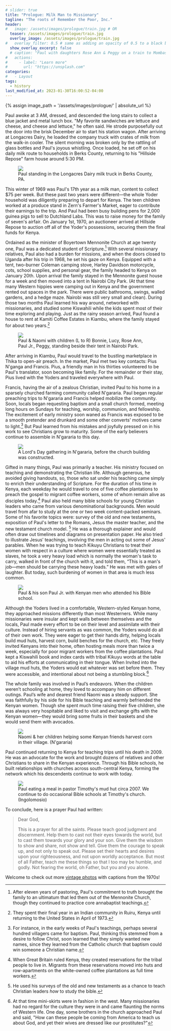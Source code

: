 ```yaml
---
# slider: true
title: "Prologue: Milk Man to Missionary"
tagline: "The roots of Remember the Poor, Inc."
header:
#   image: /assets/images/prologue/train.jpg # OR
  teaser: /assets/images/prologue/train.jpg
  overlay_image: /assets/images/prologue/train.jpg
#   overlay_filter: 0.5 # same as adding an opacity of 0.5 to a black background
  show_overlay_excerpt: false
  # caption: "Paul with daughters Rose Ann & Peggy on a train to Mombassa"
#   actions:
#     - label: "Learn more"
#       url: "https://unsplash.com"
categories:
#   - Layout
tags:
  - history
last_modified_at: 2023-01-30T16:00:52-04:00
---
```


{% assign image_path = '/assets/images/prologue/' | absolute_url %}

Paul awoke at 3 AM, dressed, and descended the long stairs to collect a blue jacket and metal lunch box. "My favorite sandwiches are lettuce and cheese, and cheese and lettuce," he often said. He strode purposefully out the door into the brisk December air to start his station wagon. After arriving at Longacres Dairy, he loaded the company truck with crates of milk from the walk-in cooler. The silent morning was broken only by the rattling of glass bottles and Paul's joyous whistling. Once loaded, he set off on his daily milk route to households in Berks County, returning to his "Hillside Repose" farm house around 5:30 PM.

<figure>
  <a href="{{ image_path }}milk-man.jpg"><img src="{{ image_path }}milk-man.jpg"></a>
  <figcaption>Paul standing in the Longacres Dairy milk truck in Berks County, PA.</figcaption>
</figure> 

This winter of 1969 was Paul's 17th year as a milk man, content to collect $75 per week. But these past two years were different—the whole Yoder household was diligently preparing to depart for Kenya. The teen children worked at a produce stand in Zern's Farmer's Market, eager to contribute their earnings to the trip. And Paul had been busy building pens for 2,000 guinea pigs to sell to Dutchland Labs. This was to raise money for the family of seven's airfair. On January 1st, 1970, an auctioneer arrived at Hillside Repose to auction off all of the Yoder's possessions, securing them the final funds for Kenya.
 
Ordained as the minister of Boyertown Mennonite Church at age twenty one, Paul was a dedicated student of Scripture.[^1] With several missionary relatives, Paul also had a burden for missions, and when the doors closed to Uganda after his trip in 1968, he set his gaze on Kenya. Equipped with a tent, two-burner Coleman camping stove, Harley Davidson motorcycle, cots, school supplies, and personal gear, the family headed to Kenya on January 20th. Upon arrival the family stayed in the Mennonite guest house for a week and then moved into a tent in Nairobi City Park. (At that time many Western hippies were camping out in Kenya and the government rented out spaces in the park. There were public bathrooms, swings, walled gardens, and a hedge maze. Nairobi was still very small and clean). During those two months Paul learned his way around, networked with missionaries, and studied some Kiswahili while the kids spent most of their time exploring and playing. Just as the rainy season arrived, Paul found a house to rent at Kamiti Coffee Estates in Kiambu, where the family stayed for about two years.[^2]

[^1]: After eleven years of pastoring, Paul's commitment to truth brought the family to an ultimatum that led them out of the Mennonite Church, though they continued to practice core annabaptist teachings.
[^2]: They spent their final year in an Indian community in Ruiru, Kenya until returning to the United States in April of 1973.

<figure>
  <a href="{{ image_path }}tent-nairobi.jpg"><img src="{{ image_path }}tent-nairobi.jpg"></a>
  <figcaption>Paul & Naomi with children (L to R) Bonnie, Lucy, Rose Ann, Paul Jr., Peggy, standing beside their tent in Nairobi Park.</figcaption>
</figure> 
 
After arriving in Kiambu, Paul would travel to the bustling marketplace in Thika to open-air preach. In the market, Paul met two key contacts: Pius N'ganga and Francis. Pius, a friendly man in his thirties volunteered to be Paul's translator, soon becoming like family. For the remainder or their stay, Pius lived with the Yoders and traveled everywhere with Paul. 

Francis, having the air of a zealous Christian, invited Paul to his home in a sparsely churched farming community called N'gararia. Paul began regular preaching trips to N'gararia and Francis helped mobilize the community. Soon, locals began requesting baptism and a small church formed, meeting long hours on Sundays for teaching, worship, communion, and fellowship. The excitement of early ministry soon waned as Francis was exposed to be a smooth pretender and drunkard and some other converts' motives came to light.[^3] But Paul learned from his mistakes and joyfully pressed on in his work to see Christians grow to maturity. Some of the early believers continue to assemble in N'gararia to this day.
   
[^3]: For instance, in the early weeks of Paul's teachings, perhaps several hundred villagers came for baptism. Paul, thinking this stemmed from a desire to follow Christ, soon learned that they simply wanted new names, since they learned from the Catholic church that baptism could win someone a Christian name.

<figure>
  <a href="{{ image_path }}church-meeting.jpg"><img src="{{ image_path }}church-meeting.jpg"></a>
  <figcaption>A Lord's Day gathering in N'gararia, before the church building was constructed.</figcaption>
</figure> 

Gifted in many things, Paul was primarily a teacher. His ministry focused on teaching and demonstrating the Christian life. Although generous, he avoided giving handouts, so, those who sat under his teaching came simply to enrich their understanding of Scripture. For the duration of his time in Kenya, each weekday he would travel to one of five coffee plantations to preach the gospel to migrant coffee workers, some of whom remain alive as disciples today.[^4] Paul also held many bible schools for young Christian leaders who came from various denominational backgrounds. Men would travel from afar to study at the one or two week content-packed seminars. Some of his favorite topics were: survey of the old and new testaments, exposition of Paul's letter to the Romans, Jesus the master teacher, and the new testament church model. [^5] He was a thorough explainer and would often draw out timelines and diagrams on presentation paper. He also tried to illustrate Jesus’ teachings, involving the men in acting out some of Jesus' parables. When he was trying to teach Kikuyu Christians to treat their women with respect in a culture where women were essentially treated as slaves, he took a very heavy load which is normally the woman's task to carry, walked in front of the church with it, and told them, “This is a man's job—men should be carrying these heavy loads.” He was met with gales of laughter. But today, such burdening of women in that area is much less common.

[^4]: When Great Britain ruled Kenya, they created reservations for the tribal people to live in. Migrants from these reservations moved into huts and row-apartments on the white-owned coffee plantations as full time workers.
[^5]: He used his surveys of the old and new testaments as a chance to teach Christian leaders _how_ to study the bible.

<figure>
  <a href="{{ image_path }}bible-school.jpg"><img src="{{ image_path }}bible-school.jpg"></a>
  <figcaption>Paul & his son Paul Jr. with Kenyan men who attended his Bible school.</figcaption>
</figure> 

Although the Yoders lived in a comfortable, Western-styled Kenyan home, they approached missions differently than most Westerners. While many missionaries were insular and kept walls between themselves and the locals, Paul made every effort to be on their level and assimilate with their culture. Instead of hiring servants as was common, the Yoders would do all of their own work. They were eager to get their hands dirty, helping locals build mud huts, harvest corn, build benches for the church, etc. They freely invited Kenyans into their home, often hosting meals more than twice a week, especially for poor migrant workers from the coffee plantations. Paul kept a Kiswahili book and index cards with tribal Kikuyu words at the table to aid his efforts at communicating in their tongue. When Invited into the village mud huts, the Yoders would eat whatever was set before them. They were accessible, and intentional about not being a stumbling block.[^6] 

[^6]: At that time mini-skirts were in fashion in the west. Many missionaries had no regard for the culture they were in and came flaunting the norms of Western life. One day, some brothers in the church approached Paul and said, "How can these people be coming from America to teach us about God, and yet their wives are dressed like our prostitutes?"

The whole family was involved in Paul’s endeavors. When the children weren’t schooling at home, they loved to accompany him on different outings. Paul’s wife and dearest friend Naomi was a steady support. She was faithfully by his side for his Bible teaching and warmly befriended the Kenyan women. Though she spent much time raising their five children, she was always very hospitable and liked to visit and exchange gifts with the Kenyan women—they would bring some fruits in their baskets and she would send them with avocados. 

<figure>
  <a href="{{ image_path }}corn-project.jpg"><img src="{{ image_path }}corn-project.jpg"></a>
  <figcaption>Naomi & her children helping some Kenyan friends harvest corn in their village. (N'gararia)</figcaption>
</figure> 

Paul continued returning to Kenya for teaching trips until his death in 2009. He was an advocate for the work and brought dozens of relatives and other Christians to share in the Kenyan experience. Through his Bible schools, he built relationships with churches across south-central Kenya, forming the network which his descendents continue to work with today. 

<figure>
  <a href="{{ image_path }}paul-meal.jpg"><img src="{{ image_path }}paul-meal.jpg"></a>
  <figcaption>Paul eating a meal in pastor Timothy's mud hut circa 2007. We continue to do occasional Bible schools at Timothy's church. (Ingolomosio)</figcaption>
</figure> 

To conclude, here is a prayer Paul had written:

> Dear God,
>
> This is a prayer for all the saints. Please teach good judgment and discernment. Help them to cast not their eyes towards the world, but to cast them towards your glory and your son. Give them the wisdom to show and share, not show and tell. Give them the courage to speak up, and not only to speak out. Please set their hearts and desires upon your righteousness, and not upon worldly acceptance. But most of all Father, teach me these things so that I too may be humble, and godly. Not fearing the world, oh Father, but you and you alone. 

Welcome to check out more <a href="{{ '/vintage-photos/' | absolute_url }}">vintage photos</a> with captions from the 1970s!